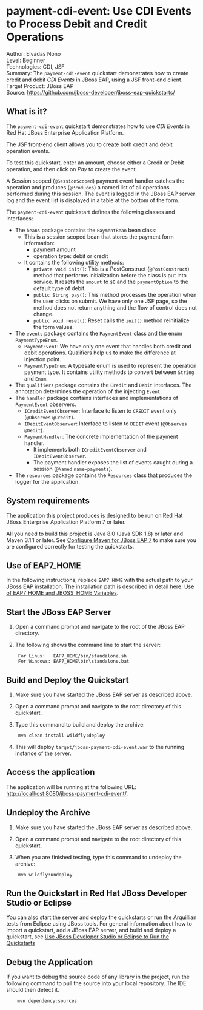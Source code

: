 payment-cdi-event: Use CDI Events to Process Debit and Credit Operations
========================================================================
Author: Elvadas Nono  
Level: Beginner  
Technologies: CDI, JSF  
Summary: The `payment-cdi-event` quickstart demonstrates how to create credit and debit *CDI Events* in JBoss EAP, using a JSF front-end client.  
Target Product: JBoss EAP  
Source: <https://github.com/jboss-developer/jboss-eap-quickstarts/>  

What is it?
-----------

The `payment-cdi-event` quickstart demonstrates how to use *CDI Events* in Red Hat JBoss Enterprise Application Platform.

The JSF front-end client allows you to create both credit and debit operation events.

To test this quickstart, enter an amount, choose either a Credit or Debit operation, and then click on *Pay* to create the event.

A Session scoped (`@SessionScoped`) payment event handler catches the operation and produces (`@Produces`) a named list of all operations performed during this session. The event is logged in the JBoss EAP server log and the event list is displayed in a table at the bottom of the form.
 
The `payment-cdi-event` quickstart defines the following classes and interfaces:
 
* The `beans` package contains the `PaymentBean` bean class: 
   * This is a session scoped bean that stores the payment form information: 
       * payment amount
       * operation type: debit or credit
   * It contains the following utility methods:
       * `private void init()`: This is a PostConstruct {`@PostConstruct`) method that performs initialization before the class is put into service. It resets the `amount` to `$0` and the `paymentOption` to the default type of debit. 
       * `public String pay()`: This method processes the operation when the user clicks on submit. We have only one JSF page, so the method does not return anything and the flow of control does not change.
       * `public void reset()`: Reset calls the `init()` method reinitialize the form values.
* The `events` package contains the `PaymentEvent` class and the enum `PaymentTypeEnum`. 
  * `PaymentEvent`: We have only one event that handles both credit and debit operations. Qualifiers help us to make the difference at injection point.
  * `PaymentTypeEnum`:  A typesafe enum is used to represent the operation payment type. It contains utility methods to convert between `String` and `Enum`.
* The `qualifiers` package contains the `Credit` and `Debit` interfaces. The annotation determines the operation of the injecting `Event`.
* The `handler` package contains interfaces and implementations of `PaymentEvent` observers.
  * `ICreditEventObserver`: Interface to listen to `CREDIT` event only (`@Observes` `@Credit`).
  * `IDebitEventObserver`: Interface to listen to `DEBIT` event (`@Observes` `@Debit`).
  * `PaymentHandler`: The concrete implementation of the payment handler. 
    * It implements both `ICreditEventObserver` and `IDebitEventObserver`.
    * The payment handler exposes the list of events caught during a session (`@Named`  `name=payments`).
* The `resources` package contains the `Resources` class that produces the logger for the application.
 

System requirements
-------------------

The application this project produces is designed to be run on Red Hat JBoss Enterprise Application Platform 7 or later. 

All you need to build this project is Java 8.0 (Java SDK 1.8) or later and Maven 3.1.1 or later. See [Configure Maven for JBoss EAP 7](https://github.com/jboss-developer/jboss-developer-shared-resources/blob/master/guides/CONFIGURE_MAVEN_JBOSS_EAP7.md#configure-maven-to-build-and-deploy-the-quickstarts) to make sure you are configured correctly for testing the quickstarts.


Use of EAP7_HOME
---------------

In the following instructions, replace `EAP7_HOME` with the actual path to your JBoss EAP installation. The installation path is described in detail here: [Use of EAP7_HOME and JBOSS_HOME Variables](https://github.com/jboss-developer/jboss-developer-shared-resources/blob/master/guides/USE_OF_EAP7_HOME.md#use-of-eap_home-and-jboss_home-variables).


Start the JBoss EAP Server
-------------------------

1. Open a command prompt and navigate to the root of the JBoss EAP directory.
2. The following shows the command line to start the server:

        For Linux:   EAP7_HOME/bin/standalone.sh
        For Windows: EAP7_HOME\bin\standalone.bat

 
Build and Deploy the Quickstart
-------------------------

1. Make sure you have started the JBoss EAP server as described above.
2. Open a command prompt and navigate to the root directory of this quickstart.
3. Type this command to build and deploy the archive:

        mvn clean install wildfly:deploy

4. This will deploy `target/jboss-payment-cdi-event.war` to the running instance of the server.


Access the application 
---------------------

The application will be running at the following URL: <http://localhost:8080/jboss-payment-cdi-event/>.


Undeploy the Archive
--------------------

1. Make sure you have started the JBoss EAP server as described above.
2. Open a command prompt and navigate to the root directory of this quickstart.
3. When you are finished testing, type this command to undeploy the archive:

        mvn wildfly:undeploy


Run the Quickstart in Red Hat JBoss Developer Studio or Eclipse
-------------------------------------
You can also start the server and deploy the quickstarts or run the Arquillian tests from Eclipse using JBoss tools. For general information about how to import a quickstart, add a JBoss EAP server, and build and deploy a quickstart, see [Use JBoss Developer Studio or Eclipse to Run the Quickstarts](https://github.com/jboss-developer/jboss-developer-shared-resources/blob/master/guides/USE_JBDS.md#use-jboss-developer-studio-or-eclipse-to-run-the-quickstarts) 


Debug the Application
------------------------------------

If you want to debug the source code of any library in the project, run the following command to pull the source into your local repository. The IDE should then detect it.

        mvn dependency:sources

